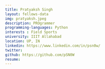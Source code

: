 ```yaml
---
title: Pratyaksh Singh
layout: fellows-data
img: pratyaksh.jpeg
description: PROgrammer
programming-languages: Python
interests : Field Sports
university: IIIT Allahabad
location: UP, IN
linkedin: https://www.linkedin.com/in/psn0w/
twitter:
github: https://github.com/pSN0W
resume:
---
```


